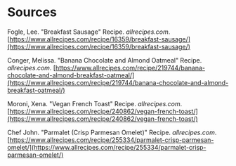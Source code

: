 # Sources

Fogle, Lee. "Breakfast Sausage" Recipe. *allrecipes.com*.
[https://www.allrecipes.com/recipe/16359/breakfast-sausage/](https://www.allrecipes.com/recipe/16359/breakfast-sausage/)

Conger, Melissa. "Banana Chocolate and Almond Oatmeal" Recipe.
*allrecipes.com*.
[https://www.allrecipes.com/recipe/219744/banana-chocolate-and-almond-breakfast-oatmeal/](https://www.allrecipes.com/recipe/219744/banana-chocolate-and-almond-breakfast-oatmeal/)

Moroni, Xena. "Vegan French Toast" Recipe. *allrecipes.com*.
[https://www.allrecipes.com/recipe/240862/vegan-french-toast/](https://www.allrecipes.com/recipe/240862/vegan-french-toast/)

Chef John. "Parmalet (Crisp Parmesan Omelet)" Recipe. *allrecipes.com*.
[https://www.allrecipes.com/recipe/255334/parmalet-crisp-parmesan-omelet/](https://www.allrecipes.com/recipe/255334/parmalet-crisp-parmesan-omelet/)
